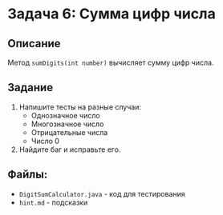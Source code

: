 # Задача 6: Сумма цифр числа

## Описание

Метод `sumDigits(int number)` вычисляет сумму цифр числа.

## Задание

1. Напишите тесты на разные случаи:
    - Однозначное число
    - Многозначное число
    - Отрицательные числа
    - Число 0
2. Найдите баг и исправьте его.

## Файлы:

- `DigitSumCalculator.java` - код для тестирования
- `hint.md` - подсказки
